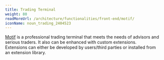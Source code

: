 ```yaml
---
title: Trading Terminal
weight: 80
readMoreUrl: /architecture/functionalities/front-end/motif/
iconName: noun_trading_2404523
---
```


[Motif](/architecture/functionalities/front-end/motif/) is a professional trading terminal that meets the needs of advisors and serious traders. It also can be enhanced with custom extensions. Extensions can either be developed by users/third parties or installed from an extension library.
